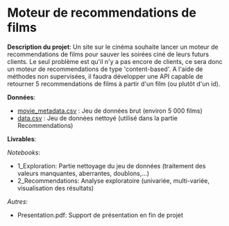# Moteur de recommendations de films

**Description du projet**:
Un site sur le cinéma souhaite lancer un moteur de recommendations de films pour sauver les soirées ciné de leurs futurs clients.
Le seul problème est qu'il n'y a pas encore de clients, ce sera donc un moteur de recommendations de type 'content-based'.
A l'aide de méthodes non supervisées, il faudra développer une API capable de retourner 5 recommendations de films à partir d'un film 
(ou plutôt d'un id).

**Données**:
* [movie_metadata.csv](movie_metadata.csv) : Jeu de données brut (environ 5 000 films)
* [data.csv](data.csv) : Jeu de données nettoyé (utilisé dans la partie Recommendations)

**Livrables**:

*Notebooks*:
* 1_Exploration: Partie nettoyage du jeu de données (traitement des valeurs manquantes, aberrantes, doublons,...) 
* 2_Recommendations: Analyse exploratoire (univariée, multi-variée, visualisation des résultats)

*Autres*:
* Presentation.pdf: Support de présentation en fin de projet

